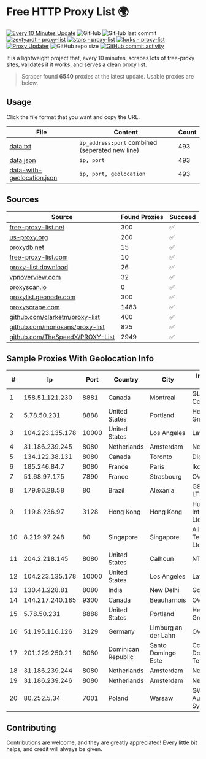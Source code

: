 
# Free HTTP Proxy List 🌍

[![Every 10 Minutes Update](https://github.com/mertguvencli/http-proxy-list/actions/workflows/main.yml/badge.svg?branch=main)](https://github.com/mertguvencli/http-proxy-list/actions/workflows/main.yml)
![GitHub](https://img.shields.io/github/license/mertguvencli/http-proxy-list)
![GitHub last commit](https://img.shields.io/github/last-commit/mertguvencli/http-proxy-list)
[![zevtyardt - proxy-list](https://img.shields.io/static/v1?label=zevtyardt&message=proxy-list&color=blue&logo=github)](https://github.com/zevtyardt/proxy-list "Go to GitHub repo")
[![stars - proxy-list](https://img.shields.io/github/stars/zevtyardt/proxy-list?style=social)](https://github.com/zevtyardt/proxy-list)
[![forks - proxy-list](https://img.shields.io/github/forks/zevtyardt/proxy-list?style=social)](https://github.com/zevtyardt/proxy-list)
[![Proxy Updater](https://github.com/zevtyardt/proxy-list/workflows/Proxy%20Updater/badge.svg)](https://github.com/zevtyardt/proxy-list/actions?query=workflow:"Proxy+Updater")
![GitHub repo size](https://img.shields.io/github/repo-size/zevtyardt/proxy-list)
[![GitHub commit activity](https://img.shields.io/github/commit-activity/m/zevtyardt/proxy-list?logo=commits)](https://github.com/zevtyardt/proxy-list/commits/main)

It is a lightweight project that, every 10 minutes, scrapes lots of free-proxy sites, validates if it works, and serves a clean proxy list.

> Scraper found **6540** proxies at the latest update. Usable proxies are below.

## Usage

Click the file format that you want and copy the URL.

|File|Content|Count|
|----|-------|-----|
|[data.txt](https://raw.githubusercontent.com/mertguvencli/http-proxy-list/main/proxy-list/data.txt)|`ip_address:port` combined (seperated new line)|493|
|[data.json](https://raw.githubusercontent.com/mertguvencli/http-proxy-list/main/proxy-list/data.json)|`ip, port`|493|
|[data-with-geolocation.json](https://raw.githubusercontent.com/mertguvencli/http-proxy-list/main/proxy-list/data-with-geolocation.json)|`ip, port, geolocation`|493|

## Sources

|Source|Found Proxies|Succeed|
|------|-------------|-------|
|[free-proxy-list.net](https://free-proxy-list.net)|300|✅|
|[us-proxy.org](https://www.us-proxy.org)|200|✅|
|[proxydb.net](http://proxydb.net)|15|✅|
|[free-proxy-list.com](https://free-proxy-list.com/?page=&port=&type%5B%5D=http&type%5B%5D=https&up_time=0&search=Search)|10|✅|
|[proxy-list.download](https://www.proxy-list.download/HTTP)|26|✅|
|[vpnoverview.com](https://vpnoverview.com/privacy/anonymous-browsing/free-proxy-servers)|32|✅|
|[proxyscan.io](https://www.proxyscan.io)|0|✅|
|[proxylist.geonode.com](https://proxylist.geonode.com/api/proxy-list?limit=300&page=1&sort_by=lastChecked&sort_type=desc&protocols=http,https)|300|✅|
|[proxyscrape.com](https://api.proxyscrape.com/v2/?request=displayproxies&protocol=http&timeout=10000&country=all&ssl=all&anonymity=all)|1483|✅|
|[github.com/clarketm/proxy-list](https://raw.githubusercontent.com/clarketm/proxy-list/master/proxy-list-raw.txt)|400|✅|
|[github.com/monosans/proxy-list](https://raw.githubusercontent.com/monosans/proxy-list/main/proxies/http.txt)|825|✅|
|[github.com/TheSpeedX/PROXY-List](https://raw.githubusercontent.com/TheSpeedX/PROXY-List/master/http.txt)|2949|✅|


## Sample Proxies With Geolocation Info

|#|Ip|Port|Country|City|Internet Service Provider|
|-|--|----|-------|----|-------------------------|
|1|158.51.121.230|8881|Canada|Montreal|GLOBALTELEHOST Corp.|
|2|5.78.50.231|8888|United States|Portland|Hetzner Online GmbH|
|3|104.223.135.178|10000|United States|Los Angeles|LayerHost|
|4|31.186.239.245|8080|Netherlands|Amsterdam|NetSkope Inc|
|5|134.122.38.131|8080|Canada|Toronto|DigitalOcean, LLC|
|6|185.246.84.7|8080|France|Paris|Ikoula Net SAS|
|7|51.68.97.175|7890|France|Strasbourg|OVH SAS|
|8|179.96.28.58|80|Brazil|Alexania|G8 NETWORKS LTDA|
|9|119.8.236.97|3128|Hong Kong|Hong Kong|Huawei International Pte. Ltd.|
|10|8.219.97.248|80|Singapore|Singapore|Alibaba (US) Technology Co., Ltd.|
|11|204.2.218.145|8080|United States|Calhoun|NTT America, Inc.|
|12|104.223.135.178|10000|United States|Los Angeles|LayerHost|
|13|130.41.228.81|8080|India|New Delhi|Google LLC|
|14|144.217.240.185|9300|Canada|Beauharnois|OVH SAS|
|15|5.78.50.231|8888|United States|Portland|Hetzner Online GmbH|
|16|51.195.116.126|3129|Germany|Limburg an der Lahn|OVH SAS|
|17|201.229.250.21|8080|Dominican Republic|Santo Domingo Este|Compañía Dominicana de Teléfonos S. A.|
|18|31.186.239.244|8080|Netherlands|Amsterdam|NetSkope Inc|
|19|31.186.239.246|8080|Netherlands|Amsterdam|NetSkope Inc|
|20|80.252.5.34|7001|Poland|Warsaw|GWNET Autonomus System|



## Contributing

Contributions are welcome, and they are greatly appreciated! Every
little bit helps, and credit will always be given.

